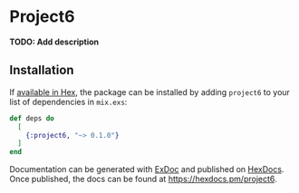 # Project6

**TODO: Add description**

## Installation

If [available in Hex](https://hex.pm/docs/publish), the package can be installed
by adding `project6` to your list of dependencies in `mix.exs`:

```elixir
def deps do
  [
    {:project6, "~> 0.1.0"}
  ]
end
```

Documentation can be generated with [ExDoc](https://github.com/elixir-lang/ex_doc)
and published on [HexDocs](https://hexdocs.pm). Once published, the docs can
be found at <https://hexdocs.pm/project6>.

